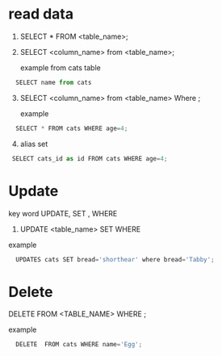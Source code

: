 # read data

1. SELECT * FROM <table_name>; 

2. SELECT <column_name> from <table_name>; 

   example from cats table

```js 
  SELECT name from cats 
```

3. SELECT <column_name> from <table_name> Where <logic>; 

     example

```js 
  SELECT * FROM cats WHERE age=4; 
```

4. alias set 

```js 
 SELECT cats_id as id FROM cats WHERE age=4; 
```


# Update 
 key word  UPDATE, SET , WHERE
 1. UPDATE <table_name> SET <logic> WHERE <that data u want to change>

 example 

 ```js
   UPDATES cats SET bread='shorthear' where bread='Tabby'; 
 ```

 # Delete 

   DELETE FROM <TABLE_NAME> WHERE <LOGIC>; 

   example

```js
  DELETE  FROM cats WHERE name='Egg'; 
```

